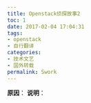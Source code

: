 ```yaml
---
title: Openstack侦探故事2
toc: 1
date: 2017-02-04 17:04:31
tags:
- openstack
- 自行翻译
categories:
- 技术文艺
- 国外转载
permalink: Swork
---
```

**原因**：
**说明**：

<!-- more -->